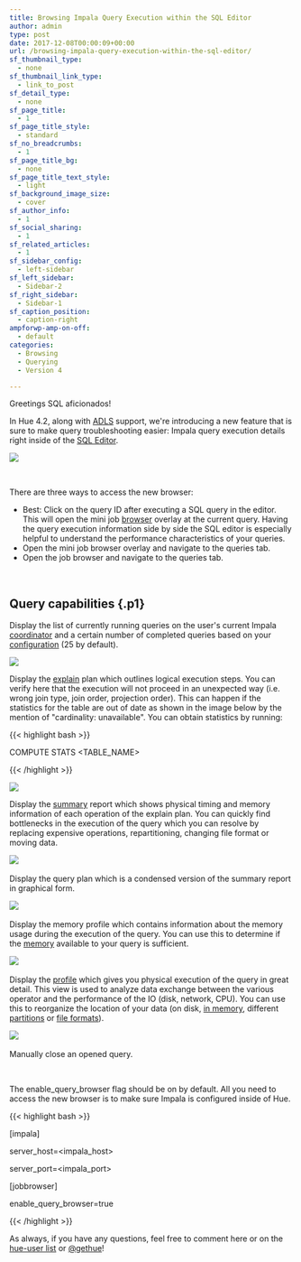 ```yaml
---
title: Browsing Impala Query Execution within the SQL Editor
author: admin
type: post
date: 2017-12-08T00:00:09+00:00
url: /browsing-impala-query-execution-within-the-sql-editor/
sf_thumbnail_type:
  - none
sf_thumbnail_link_type:
  - link_to_post
sf_detail_type:
  - none
sf_page_title:
  - 1
sf_page_title_style:
  - standard
sf_no_breadcrumbs:
  - 1
sf_page_title_bg:
  - none
sf_page_title_text_style:
  - light
sf_background_image_size:
  - cover
sf_author_info:
  - 1
sf_social_sharing:
  - 1
sf_related_articles:
  - 1
sf_sidebar_config:
  - left-sidebar
sf_left_sidebar:
  - Sidebar-2
sf_right_sidebar:
  - Sidebar-1
sf_caption_position:
  - caption-right
ampforwp-amp-on-off:
  - default
categories:
  - Browsing
  - Querying
  - Version 4

---
```

<p class="p1">
  Greetings SQL aficionados!
</p>

<p class="p1">
  In Hue 4.2, along with <a href="https://gethue.com/browsing-adls-data-querying-it-with-sql-and-exporting-the-results-back-in-hue-4-2/">ADLS</a> support, we're introducing a new feature that is sure to make query troubleshooting easier: Impala query execution details right inside of the <a href="https://gethue.com/sql-editor/">SQL Editor</a>.
</p>

<img src="https://cdn.gethue.com/uploads/2017/11/General.png"/>

&nbsp;

<p class="p1">
  There are three ways to access the new browser:
</p>

  * Best: Click on the query ID after executing a SQL query in the editor. This will open the mini job [browser][1] overlay at the current query. Having the query execution information side by side the SQL editor is especially helpful to understand the performance characteristics of your queries.
  * Open the mini job browser overlay and navigate to the queries tab.
  * Open the job browser and navigate to the queries tab.

&nbsp;

## Query capabilities {.p1}

<p class="p1">
  Display the list of currently running queries on the user's current Impala <a href="https://www.cloudera.com/documentation/enterprise/5-12-x/topics/impala_components.html#intro_impalad">coordinator</a> and a certain number of completed queries based on your <a href="https://www.cloudera.com/documentation/enterprise/5-12-x/topics/impala_webui.html">configuration</a> (25 by default).
</p>

<img src="https://cdn.gethue.com/uploads/2017/12/JB.png"/>

Display the [explain][2] plan which outlines logical execution steps. You can verify here that the execution will not proceed in an unexpected way (i.e. wrong join type, join order, projection order). This can happen if the statistics for the table are out of date as shown in the image below by the mention of "cardinality: unavailable". You can obtain statistics by running:

{{< highlight bash >}}

COMPUTE STATS <TABLE_NAME>

{{< /highlight >}}

<img class="aligncenter wp-image-5077" src="https://cdn.gethue.com/uploads/2017/11/Explain.png"/>

Display the [summary][3] report which shows physical timing and memory information of each operation of the explain plan. You can quickly find bottlenecks in the execution of the query which you can resolve by replacing expensive operations, repartitioning, changing file format or moving data.

<li style="list-style-type: none;">
  <img class="aligncenter wp-image-5081" src="https://cdn.gethue.com/uploads/2017/11/Summary.png"/>
</li>

Display the query plan which is a condensed version of the summary report in graphical form.

<li style="list-style-type: none;">
  <img src="https://cdn.gethue.com/uploads/2017/12/Plan.png"/>
</li>

Display the memory profile which contains information about the memory usage during the execution of the query. You can use this to determine if the [memory][4] available to your query is sufficient.

<li style="list-style-type: none;">
  <img src="https://cdn.gethue.com/uploads/2017/11/Memory.png"/>
</li>

Display the [profile][3] which gives you physical execution of the query in great detail. This view is used to analyze data exchange between the various operator and the performance of the IO (disk, network, CPU). You can use this to reorganize the location of your data (on disk, [in memory][5], different [partitions][6] or [file formats][7]).

<li style="list-style-type: none;">
  <img src="https://cdn.gethue.com/uploads/2017/12/Profile.png"/>
</li>

Manually close an opened query.

&nbsp;

<p class="p1">
  The enable_query_browser flag should be on by default. All you need to access the new browser is to make sure Impala is configured inside of Hue.
</p>

{{< highlight bash >}}

[impala]

server_host=<impala_host>

server_port=<impala_port>

[jobbrowser]

enable_query_browser=true

{{< /highlight >}}

As always, if you have any questions, feel free to comment here or on the [hue-user list][8] or [@gethue][9]!

 [1]: https://gethue.com/browsers/
 [2]: https://www.cloudera.com/documentation/enterprise/5-12-x/topics/impala_explain.html#explain
 [3]: https://www.cloudera.com/documentation/enterprise/5-12-x/topics/impala_shell_commands.html#shell_commands
 [4]: https://www.cloudera.com/documentation/enterprise/5-12-x/topics/impala_perf_resources.html
 [5]: https://www.cloudera.com/documentation/enterprise/5-12-x/topics/impala_perf_hdfs_caching.html#hdfs_caching_ddl
 [6]: https://www.cloudera.com/documentation/enterprise/5-12-x/topics/impala_partitioning.html
 [7]: https://www.cloudera.com/documentation/enterprise/5-8-x/topics/impala_file_formats.html#file_format_choosing
 [8]: http://groups.google.com/a/cloudera.org/group/hue-user
 [9]: https://twitter.com/gethue
